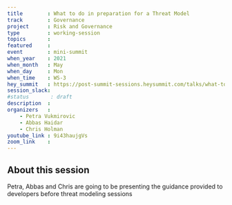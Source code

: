 ```yaml
---
title        : What to do in preparation for a Threat Model
track        : Governance
project      : Risk and Governance
type         : working-session
topics       :
featured     :
event        : mini-summit
when_year    : 2021
when_month   : May
when_day     : Mon
when_time    : WS-3
hey_summit   : https://post-summit-sessions.heysummit.com/talks/what-to-do-in-preparation-for-a-threat-model/
session_slack:
#status       : draft
description  :
organizers   :
    - Petra Vukmirovic
    - Abbas Haidar
    - Chris Holman
youtube_link : 9i43haujgVs
zoom_link    : 
---
```


## About this session

Petra, Abbas and Chris are going to be presenting the guidance provided to developers
before threat modeling sessions
